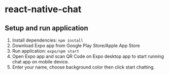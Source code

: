 # react-native-chat

## Setup and run application
1. Install dependencies: ```npm install```
2. Download Expo app from Google Play Store/Apple App Store
3. Run application:  ```expo/npm start```
4. Open Expo app and scan QR Code on Expo desktop app to start running chat app on mobile device.
5. Enter your name, choose background color then click start chatting.


